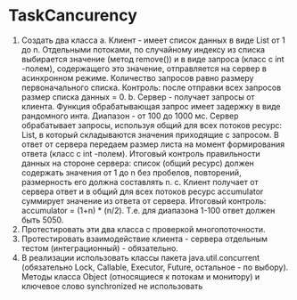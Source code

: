 # TaskCancurency

1. Создать два класса
a. Клиент - имеет список данных в виде List<Integer> от 1 до n.
Отдельными потоками, по случайному индексу из списка выбирается
значение (метод remove()) и в виде запроса (класс с int -полем),
содержащего это значение, отправляется на сервер в асинхронном
режиме. Количество запросов равно размеру первоначального списка.
Контроль: после отправки всех запросов размер списка данных = 0.
b. Сервер - получает запросы от клиента. Функция обрабатывающая запрос
имеет задержку в виде рандомного инта. Диапазон - от 100 до 1000 мс.
Сервер обрабатывает запросы, используя общий для всех потоков
ресурс: List<Integer>, в который складываются значения приходящие с
запросом. В ответ от сервера передаем размер листа на момент
формирования ответа (класс с int -полем). Итоговый контроль
правильности данных на стороне сервера: список (общий ресурс)
должен содержать значения от 1 до n без пробелов, повторений,
размерность его должна составлять n.
c. Клиент получает от сервера ответ и в общий для всех потоков ресурс
accumulator суммирует значение из ответа от сервера. Итоговый
контроль: accumulator = (1+n) * (n/2). Т.е. для диапазона 1-100 ответ
должен быть 5050.
2. Протестировать эти два класса с проверкой многопоточности.
3. Протестировать взаимодействие клиента - сервера отдельным тестом
(интеграционный) - обязательно.
4. В реализации использовать классы пакета java.util.concurrent (обязательно Lock,
Callable, Executor, Future, остальное - по выбору). Методы класса Object
(относящиеся к потокам и монитору) и ключевое слово synchronized не
использовать
